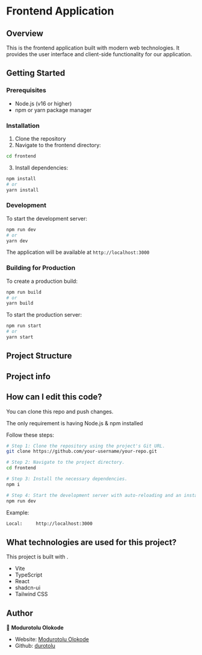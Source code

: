 # Frontend Application

## Overview
This is the frontend application built with modern web technologies. It provides the user interface and client-side functionality for our application.

## Getting Started

### Prerequisites
- Node.js (v16 or higher)
- npm or yarn package manager

### Installation
1. Clone the repository
2. Navigate to the frontend directory:
```bash
cd frontend
```
3. Install dependencies:
```bash
npm install
# or
yarn install
```

### Development
To start the development server:
```bash
npm run dev
# or
yarn dev
```
The application will be available at `http://localhost:3000`

### Building for Production
To create a production build:
```bash
npm run build
# or
yarn build
```

To start the production server:
```bash
npm run start
# or
yarn start
```

## Project Structure

## Project info


## How can I edit this code?

You can clone this repo and push changes.

The only requirement is having Node.js & npm installed

Follow these steps:

```sh
# Step 1: Clone the repository using the project's Git URL.
git clone https://github.com/your-username/your-repo.git

# Step 2: Navigate to the project directory.
cd frontend

# Step 3: Install the necessary dependencies.
npm i

# Step 4: Start the development server with auto-reloading and an instant preview.
npm run dev
```

Example:

```sh
Local:     http://localhost:3000
```

## What technologies are used for this project?

This project is built with .

- Vite
- TypeScript
- React
- shadcn-ui
- Tailwind CSS

## Author

👤 **Modurotolu Olokode**

- Website: [Modurotolu Olokode](https://www.linkedin.com/in/modurotoluolokode/)
- Github: [durotolu](https://github.com/durotolu)
